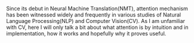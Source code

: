 Since its debut in Neural Machine Translation(NMT), attention mechanism has been witnessed widely and frequently in various studies of Natural Language Processing(NLP) and Computer Vision(CV). As I am unfamiliar with CV, here I will only talk a bit about what attention is by intuition and in implementation, how it works and hopefully why it proves useful.

